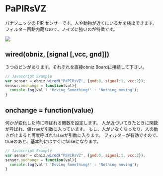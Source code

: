 # PaPIRsVZ

パナソニックの PIR センサーです。人や動物が近くにいるかを検出できます。
フィルター回路内蔵なので、ノイズに強いのが特徴です。

![](image.jpg)


## wired(obniz, [signal [,vcc, gnd]])

３つのピンがあります。それぞれを直接obniz Boardに接続して下さい。

```Javascript
// Javascript Example
var sensor = obniz.wired("PaPIRsVZ", {gnd:0, signal:1, vcc:2});
sensor.onchange = function(val){
  console.log(val ? 'Moving Something!' : 'Nothing moving');
}
```

## onchange = function(value)

何かが変化した時に呼ばれる関数を設定します。
人が近づいてきたときに関数が呼ばれ、値`true`が引数に入っています。
もし、人がいなくなったり、人の動きが止まると再度呼ばれ`false`が引数に入ります。
フィルターが有効ですので、trueのあと、基本的にはすぐにfalseになります。

```Javascript
// Javascript Example
var sensor = obniz.wired("PaPIRsVZ", {gnd:0, signal:1, vcc:2});
sensor.onchange = function(val){
  console.log(val ? 'Moving Something!' : 'Nothing moving');
}
```